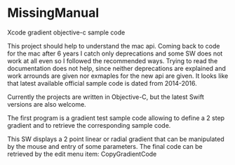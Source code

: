 # MissingManual
Xcode gradient objective-c sample code 

This project should help to understand the mac api.
Coming back to code for the mac after 6 years I catch only deprecations and some SW does not work at all even so I followed the recommended ways. Trying to read the documentation does not help, since neither deprecations are explained and work arrounds are given nor exmaples for the new api are given. It looks like that latest available official sample code is dated from 2014-2016. 

Currently the projects are written in Objective-C, but the latest Swift versions are also welcome.

The first program is a gradient test sample code allowing to define a 2 step gradient and to retrieve the corresponding sample code. 

This SW displays a 2 point linear or radial gradient that can be manipulated by the mouse and entry of some parameters. The final code can be retrieved by the edit menu item: CopyGradientCode



